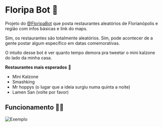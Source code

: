 # Floripa Bot 🤖

Projeto do [@FloripaBot](https://twitter.com/floripabot) que posta restaurantes aleatórios de Florianópolis e região com infos básicas e link do maps.

Sim, os restaurantes são totalmente aleatórios. Sim, pode acontecer de a gente postar algum específico em datas comemorativas.

O intuito desse bot é ver quanto tempo demora pra tweetar o mini kalzone do lado da minha casa.

**Restaurantes mais esperados** 🍕
- Mini Kalzone
- Smashking
- Mr hoppys (o lugar que a ideia surgiu numa quinta a noite)
- Lamen San (volte por favor)

## Funcionamento 👨‍💻

![Exemplo](https://iili.io/HxSIoSj.png)
